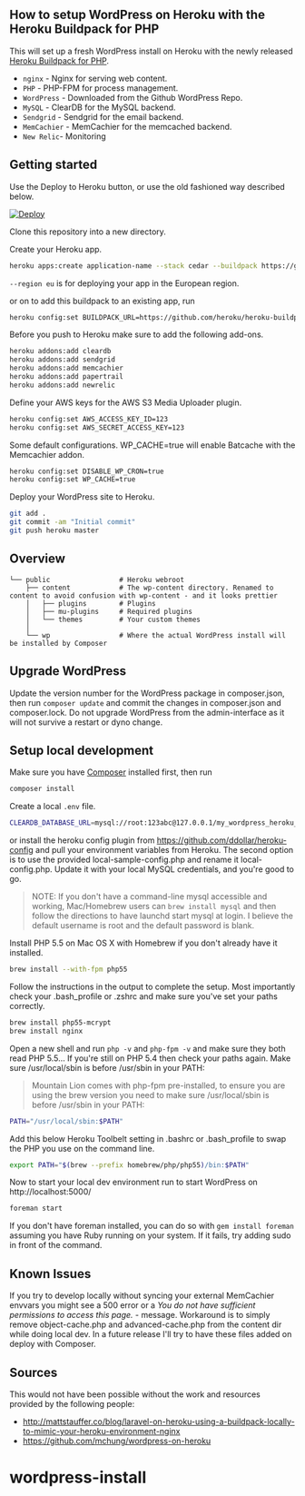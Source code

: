 ## How to setup WordPress on Heroku with the Heroku Buildpack for PHP

This will set up a fresh WordPress install on Heroku with the newly released [Heroku Buildpack for PHP](https://github.com/heroku/heroku-buildpack-php).

* `nginx` - Nginx for serving web content.
* `PHP` - PHP-FPM for process management.
* `WordPress` - Downloaded from the Github WordPress Repo.
* `MySQL` - ClearDB for the MySQL backend.
* `Sendgrid` - Sendgrid for the email backend.
* `MemCachier` - MemCachier for the memcached backend.
* `New Relic`- Monitoring

## Getting started

Use the Deploy to Heroku button, or use the old fashioned way described below.

[![Deploy](https://www.herokucdn.com/deploy/button.svg)](https://heroku.com/deploy)

Clone this repository into a new directory.

Create your Heroku app.

```bash
heroku apps:create application-name --stack cedar --buildpack https://github.com/heroku/heroku-buildpack-php --region eu
```

`--region eu` is for deploying your app in the European region.

or on to add this buildpack to an existing app, run

```bash
heroku config:set BUILDPACK_URL=https://github.com/heroku/heroku-buildpack-php
```


Before you push to Heroku make sure to add the following add-ons.

```bash
heroku addons:add cleardb
heroku addons:add sendgrid
heroku addons:add memcachier
heroku addons:add papertrail
heroku addons:add newrelic
```

Define your AWS keys for the AWS S3 Media Uploader plugin.

```bash
heroku config:set AWS_ACCESS_KEY_ID=123
heroku config:set AWS_SECRET_ACCESS_KEY=123
```
Some default configurations. WP_CACHE=true will enable Batcache with the Memcachier addon.

```bash
heroku config:set DISABLE_WP_CRON=true
heroku config:set WP_CACHE=true
```

Deploy your WordPress site to Heroku.

```bash
git add .
git commit -am "Initial commit"
git push heroku master
```

## Overview

```
└── public                 # Heroku webroot
    ├── content            # The wp-content directory. Renamed to content to avoid confusion with wp-content - and it looks prettier
    │   ├── plugins        # Plugins
    │   ├── mu-plugins     # Required plugins
    │   └── themes         # Your custom themes
    │
    └── wp                 # Where the actual WordPress install will be installed by Composer
```

## Upgrade WordPress

Update the version number for the WordPress package in composer.json, then run `composer update` and commit the changes in composer.json and composer.lock. Do not upgrade WordPress from the admin-interface as it will not survive a restart or dyno change.

## Setup local development

Make sure you have [Composer](https://getcomposer.org/) installed first, then run

```bash
composer install
```

Create a local `.env` file.

```bash
CLEARDB_DATABASE_URL=mysql://root:123abc@127.0.0.1/my_wordpress_heroku_database_name
```

or install the heroku config plugin from https://github.com/ddollar/heroku-config and pull your environment variables from Heroku.
The second option is to use the provided local-sample-config.php and rename it local-config.php. Update it with your local MySQL credentials, and you're good to go.

> NOTE: If you don't have a command-line mysql accessible and working, Mac/Homebrew users can `brew install mysql` and then follow the directions to have launchd start mysql at login. I believe the default username is root and the default password is blank.

Install PHP 5.5 on Mac OS X with Homebrew if you don't already have it installed.

```bash
brew install --with-fpm php55
```

Follow the instructions in the output to complete the setup. Most importantly check your .bash_profile or .zshrc and make sure you've set your paths correctly.

```bash
brew install php55-mcrypt
brew install nginx
```

Open a new shell and run `php -v` and `php-fpm -v` and make sure they both read PHP 5.5… If you're still on PHP 5.4 then check your paths again. Make sure /usr/local/sbin is before /usr/sbin in your PATH:

> Mountain Lion comes with php-fpm pre-installed, to ensure you are using the brew version you need to make sure /usr/local/sbin is before /usr/sbin in your PATH:

```bash
PATH="/usr/local/sbin:$PATH"
```

Add this below Heroku Toolbelt setting in .bashrc or .bash_profile to swap the PHP you use on the command line.

```bash
export PATH="$(brew --prefix homebrew/php/php55)/bin:$PATH"
```

Now to start your local dev environment run to start WordPress on http://localhost:5000/

```bash
foreman start
```

If you don't have foreman installed, you can do so with `gem install foreman` assuming you have Ruby running on your system. If it fails, try adding sudo in front of the command.

## Known Issues

If you try to develop locally without syncing your external MemCachier envvars you might see a 500 error or a *You do not have sufficient permissions to access this page.* - message. Workaround is to simply remove object-cache.php and advanced-cache.php from the content dir while doing local dev. In a future release I'll try to have these files added on deploy with Composer.

## Sources

This would not have been possible without the work and resources provided by the following people:

* http://mattstauffer.co/blog/laravel-on-heroku-using-a-buildpack-locally-to-mimic-your-heroku-environment-nginx
* https://github.com/mchung/wordpress-on-heroku
# wordpress-install
